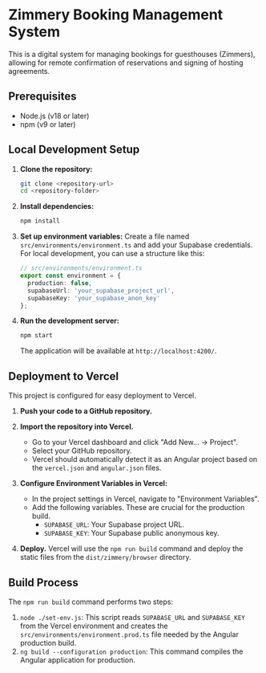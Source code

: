 # Zimmery Booking Management System

This is a digital system for managing bookings for guesthouses (Zimmers), allowing for remote confirmation of reservations and signing of hosting agreements.

## Prerequisites

- Node.js (v18 or later)
- npm (v9 or later)

## Local Development Setup

1.  **Clone the repository:**
    ```bash
    git clone <repository-url>
    cd <repository-folder>
    ```

2.  **Install dependencies:**
    ```bash
    npm install
    ```

3.  **Set up environment variables:**
    Create a file named `src/environments/environment.ts` and add your Supabase credentials. For local development, you can use a structure like this:
    ```typescript
    // src/environments/environment.ts
    export const environment = {
      production: false,
      supabaseUrl: 'your_supabase_project_url',
      supabaseKey: 'your_supabase_anon_key'
    };
    ```

4.  **Run the development server:**
    ```bash
    npm start
    ```
    The application will be available at `http://localhost:4200/`.

## Deployment to Vercel

This project is configured for easy deployment to Vercel.

1.  **Push your code to a GitHub repository.**

2.  **Import the repository into Vercel.**
    - Go to your Vercel dashboard and click "Add New... -> Project".
    - Select your GitHub repository.
    - Vercel should automatically detect it as an Angular project based on the `vercel.json` and `angular.json` files.

3.  **Configure Environment Variables in Vercel:**
    - In the project settings in Vercel, navigate to "Environment Variables".
    - Add the following variables. These are crucial for the production build.
      - `SUPABASE_URL`: Your Supabase project URL.
      - `SUPABASE_KEY`: Your Supabase public anonymous key.

4.  **Deploy.**
    Vercel will use the `npm run build` command and deploy the static files from the `dist/zimmery/browser` directory.

## Build Process

The `npm run build` command performs two steps:
1.  `node ./set-env.js`: This script reads `SUPABASE_URL` and `SUPABASE_KEY` from the Vercel environment and creates the `src/environments/environment.prod.ts` file needed by the Angular production build.
2.  `ng build --configuration production`: This command compiles the Angular application for production.

